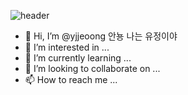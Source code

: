 ![header](https://capsule-render.vercel.app/api?type=waving&color=0:EEFF00,100:a82da8&height=240&section=header&text=YUJEo_oNG&fontSize=50&fontColor=000000 )

- 👋 Hi, I’m @yjjeoong 안뇽 나는 유정이야
- 👀 I’m interested in ...
- 🌱 I’m currently learning ...
- 💞️ I’m looking to collaborate on ...
- 📫 How to reach me ...

<!---
yjjeoong/yjjeoong is a ✨ special ✨ repository because its `README.md` (this file) appears on your GitHub profile.
You can click the Preview link to take a look at your changes.
--->

